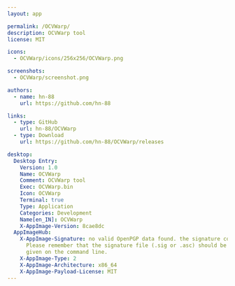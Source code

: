 ```yaml
---
layout: app

permalink: /OCVWarp/
description: OCVWarp tool
license: MIT

icons:
  - OCVWarp/icons/256x256/OCVWarp.png

screenshots:
  - OCVWarp/screenshot.png

authors:
  - name: hn-88
    url: https://github.com/hn-88

links:
  - type: GitHub
    url: hn-88/OCVWarp
  - type: Download
    url: https://github.com/hn-88/OCVWarp/releases

desktop:
  Desktop Entry:
    Version: 1.0
    Name: OCVWarp
    Comment: OCVWarp tool
    Exec: OCVWarp.bin
    Icon: OCVWarp
    Terminal: true
    Type: Application
    Categories: Development
    Name[en_IN]: OCVWarp
    X-AppImage-Version: 8cae8dc
  AppImageHub:
    X-AppImage-Signature: no valid OpenPGP data found. the signature could not be verified.
      Please remember that the signature file (.sig or .asc) should be the first file
      given on the command line.
    X-AppImage-Type: 2
    X-AppImage-Architecture: x86_64
    X-AppImage-Payload-License: MIT
---
```

